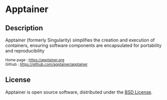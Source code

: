 # Apptainer

## Description 

Apptainer (formerly Singularity) simplifies the creation and execution of containers, ensuring software components are encapsulated for portability and reproducibility

<small>Home page  : https://apptainer.org</small>
<br>
<small>Github     : https://github.com/apptainer/apptainer</small>

## License

Apptainer is open source software, distributed under the [BSD License](https://github.com/apptainer/apptainer/blob/main/LICENSE.md).

## 
